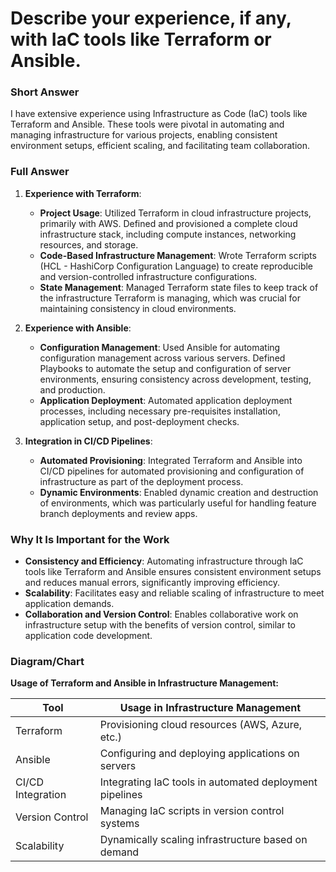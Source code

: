 # Describe your experience, if any, with IaC tools like Terraform or Ansible.

### Short Answer
I have extensive experience using Infrastructure as Code (IaC) tools like Terraform and Ansible. These tools were pivotal in automating and managing infrastructure for various projects, enabling consistent environment setups, efficient scaling, and facilitating team collaboration.

### Full Answer
1. **Experience with Terraform**:
    - **Project Usage**: Utilized Terraform in cloud infrastructure projects, primarily with AWS. Defined and provisioned a complete cloud infrastructure stack, including compute instances, networking resources, and storage.
    - **Code-Based Infrastructure Management**: Wrote Terraform scripts (HCL - HashiCorp Configuration Language) to create reproducible and version-controlled infrastructure configurations.
    - **State Management**: Managed Terraform state files to keep track of the infrastructure Terraform is managing, which was crucial for maintaining consistency in cloud environments.

2. **Experience with Ansible**:
    - **Configuration Management**: Used Ansible for automating configuration management across various servers. Defined Playbooks to automate the setup and configuration of server environments, ensuring consistency across development, testing, and production.
    - **Application Deployment**: Automated application deployment processes, including necessary pre-requisites installation, application setup, and post-deployment checks.

3. **Integration in CI/CD Pipelines**:
    - **Automated Provisioning**: Integrated Terraform and Ansible into CI/CD pipelines for automated provisioning and configuration of infrastructure as part of the deployment process.
    - **Dynamic Environments**: Enabled dynamic creation and destruction of environments, which was particularly useful for handling feature branch deployments and review apps.

### Why It Is Important for the Work
- **Consistency and Efficiency**: Automating infrastructure through IaC tools like Terraform and Ansible ensures consistent environment setups and reduces manual errors, significantly improving efficiency.
- **Scalability**: Facilitates easy and reliable scaling of infrastructure to meet application demands.
- **Collaboration and Version Control**: Enables collaborative work on infrastructure setup with the benefits of version control, similar to application code development.

### Diagram/Chart
**Usage of Terraform and Ansible in Infrastructure Management:**

| Tool      | Usage in Infrastructure Management               |
|-----------|--------------------------------------------------|
| Terraform | Provisioning cloud resources (AWS, Azure, etc.)  |
| Ansible   | Configuring and deploying applications on servers |
| CI/CD Integration | Integrating IaC tools in automated deployment pipelines |
| Version Control | Managing IaC scripts in version control systems |
| Scalability | Dynamically scaling infrastructure based on demand |